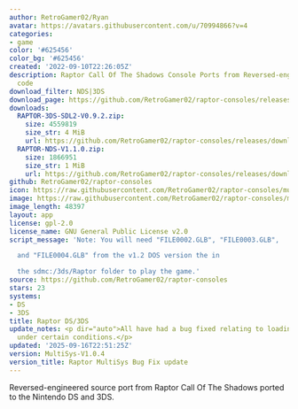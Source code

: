 ```yaml
---
author: RetroGamer02/Ryan
avatar: https://avatars.githubusercontent.com/u/70994866?v=4
categories:
- game
color: '#625456'
color_bg: '#625456'
created: '2022-09-10T22:26:05Z'
description: Raptor Call Of The Shadows Console Ports from Reversed-engineered source
  code
download_filter: NDS|3DS
download_page: https://github.com/RetroGamer02/raptor-consoles/releases
downloads:
  RAPTOR-3DS-SDL2-V0.9.2.zip:
    size: 4559819
    size_str: 4 MiB
    url: https://github.com/RetroGamer02/raptor-consoles/releases/download/MultiSys-V1.0.4/RAPTOR-3DS-SDL2-V0.9.2.zip
  RAPTOR-NDS-V1.1.0.zip:
    size: 1866951
    size_str: 1 MiB
    url: https://github.com/RetroGamer02/raptor-consoles/releases/download/MultiSys-V1.0.4/RAPTOR-NDS-V1.1.0.zip
github: RetroGamer02/raptor-consoles
icon: https://raw.githubusercontent.com/RetroGamer02/raptor-consoles/multi-sys/rsrc/raptor3ds.png
image: https://raw.githubusercontent.com/RetroGamer02/raptor-consoles/multi-sys/rsrc/raptor3dsbanner.png
image_length: 48397
layout: app
license: gpl-2.0
license_name: GNU General Public License v2.0
script_message: 'Note: You will need "FILE0002.GLB", "FILE0003.GLB",

  and "FILE0004.GLB" from the v1.2 DOS version the in

  the sdmc:/3ds/Raptor folder to play the game.'
source: https://github.com/RetroGamer02/raptor-consoles
stars: 23
systems:
- DS
- 3DS
title: Raptor DS/3DS
update_notes: <p dir="auto">All have had a bug fixed relating to loading SETUP.INI
  under certain conditions.</p>
updated: '2025-09-16T22:51:25Z'
version: MultiSys-V1.0.4
version_title: Raptor MultiSys Bug Fix update
---
```

Reversed-engineered source port from Raptor Call Of The Shadows ported to the Nintendo DS and 3DS.